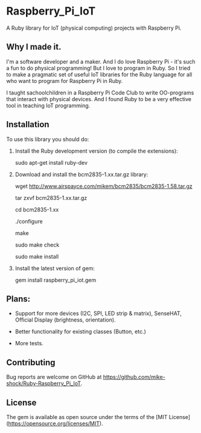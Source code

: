 # Raspberry_Pi_IoT

A Ruby library for IoT (physical computing) projects with Raspberry Pi.

## Why I made it.

I'm a software developer and a maker. And I do love Raspberry Pi - 
it's such a fun to do physical programming! But I love to program in Ruby. 
So I tried to make a pragmatic set of useful IoT libraries for the Ruby language 
for all who want to program for Raspberry Pi in Ruby.

I taught sachoolchildren in a Raspberry Pi Code Club to write OO-programs that
interact with physical devices. And I found Ruby to be a very effective tool
in teaching IoT programming.

## Installation

To use this library you should do:

1. Install the Ruby development version (to compile the extensions):

   sudo apt-get install ruby-dev

2. Download and install the bcm2835-1.xx.tar.gz library:

   wget http://www.airspayce.com/mikem/bcm2835/bcm2835-1.58.tar.gz
   
   tar zxvf bcm2835-1.xx.tar.gz
   
   cd bcm2835-1.xx
   
   ./configure
   
   make
   
   sudo make check
   
   sudo make install

3. Install the latest version of gem:

   gem install raspberry_pi_iot.gem
   

## Plans:

* Support for more devices (I2C, SPI, LED strip & matrix), SenseHAT, Official Display (brightness, orientation).

* Better functionality for existing classes (Button, etc.)

* More tests.


## Contributing

Bug reports are welcome on GitHub at https://github.com/mike-shock/Ruby-Raspberry_Pi_IoT.


## License

The gem is available as open source under the terms of the [MIT License] (https://opensource.org/licenses/MIT).
